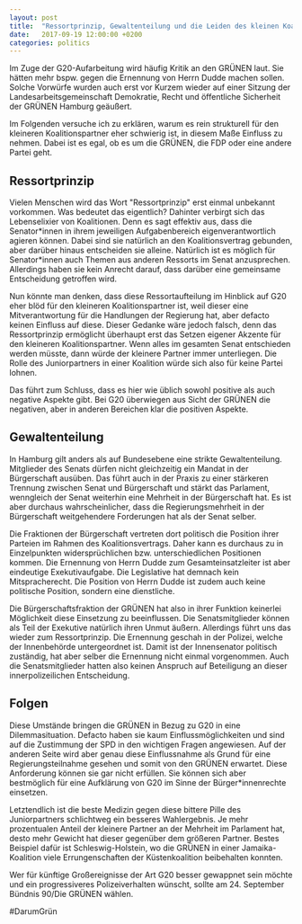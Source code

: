 ```yaml
---
layout: post
title:  "Ressortprinzip, Gewaltenteilung und die Leiden des kleinen Koalitionspartners"
date:   2017-09-19 12:00:00 +0200
categories: politics
---
```


Im Zuge der G20-Aufarbeitung wird häufig Kritik an den GRÜNEN laut. Sie hätten
mehr bspw. gegen die Ernennung von Herrn Dudde machen sollen. Solche Vorwürfe
wurden auch erst vor Kurzem wieder auf einer Sitzung der Landesarbeitsgemeinschaft
Demokratie, Recht und öffentliche Sicherheit der GRÜNEN Hamburg geäußert.

Im Folgenden versuche ich zu erklären, warum es rein strukturell für den kleineren
Koalitionspartner eher schwierig ist, in diesem Maße Einfluss zu nehmen. Dabei
ist es egal, ob es um die GRÜNEN, die FDP oder eine andere Partei geht.

## Ressortprinzip

Vielen Menschen wird das Wort "Ressortprinzip" erst einmal unbekannt vorkommen.
Was bedeutet das eigentlich? Dahinter verbirgt sich das Lebenselixier von Koalitionen.
Denn es sagt effektiv aus, dass die Senator*innen in ihrem jeweiligen Aufgabenbereich
eigenverantwortlich agieren können. Dabei sind sie natürlich an den Koalitionsvertrag
gebunden, aber darüber hinaus entscheiden sie alleine. Natürlich
ist es möglich für Senator\*innen auch Themen aus anderen Ressorts im Senat
anzusprechen. Allerdings haben sie kein Anrecht darauf, dass darüber eine gemeinsame
Entscheidung getroffen wird.

Nun könnte man denken, dass diese Ressortaufteilung im Hinblick auf G20 eher blöd
für den kleineren Koalitionspartner ist, weil dieser eine Mitverantwortung für
die Handlungen der Regierung hat, aber defacto keinen Einfluss
auf diese. Dieser Gedanke wäre jedoch falsch, denn das Ressortprinzip ermöglicht
überhaupt erst das Setzen eigener Akzente für den kleineren Koalitionspartner.
Wenn alles im gesamten Senat entschieden werden müsste, dann würde der kleinere
Partner immer unterliegen. Die Rolle des Juniorpartners in einer Koalition würde 
sich also für keine Partei lohnen.

Das führt zum Schluss, dass es hier wie üblich sowohl positive als auch 
negative Aspekte gibt. Bei G20 überwiegen aus Sicht der GRÜNEN die negativen,
aber in anderen Bereichen klar die positiven Aspekte.

## Gewaltenteilung

In Hamburg gilt anders als auf Bundesebene eine strikte Gewaltenteilung.
Mitglieder des Senats dürfen nicht gleichzeitig ein Mandat in der Bürgerschaft
ausüben. Das führt auch in der Praxis zu einer stärkeren Trennung zwischen Senat
und Bürgerschaft und stärkt das Parlament, wenngleich der Senat weiterhin eine
Mehrheit in der Bürgerschaft hat. Es ist aber durchaus wahrscheinlicher, dass
die Regierungsmehrheit in der Bürgerschaft weitgehendere Forderungen hat als
der Senat selber.

Die Fraktionen der Bürgerschaft vertreten dort politisch die Position ihrer Parteien 
im Rahmen des Koalitionsvertrags. Daher kann es durchaus zu in Einzelpunkten widersprüchlichen
bzw. unterschiedlichen Positionen kommen. Die Ernennung von Herrn Dudde zum
Gesamteinsatzleiter ist aber eindeutige Exekutivaufgabe. Die Legislative hat
demnach kein Mitspracherecht. Die Position von Herrn Dudde ist zudem auch keine
politische Position, sondern eine dienstliche.

Die Bürgerschaftsfraktion der GRÜNEN hat also in ihrer Funktion keinerlei
Möglichkeit diese Einsetzung zu beeinflussen. Die Senatsmitglieder können
als Teil der Exekutive natürlich ihren Unmut äußern. Allerdings führt uns
das wieder zum Ressortprinzip. Die Ernennung geschah in der Polizei, welche
der Innenbehörde untergeordnet ist. Damit ist der Innensenator politisch 
zuständig, hat aber selber die Ernennung nicht einmal vorgenommen. Auch
die Senatsmitglieder hatten also keinen Anspruch auf Beteiligung an dieser
innerpolizeilichen Entscheidung.

## Folgen

Diese Umstände bringen die GRÜNEN in Bezug zu G20 in eine Dilemmasituation. 
Defacto haben sie kaum Einflussmöglichkeiten und sind auf die Zustimmung der SPD
in den wichtigen Fragen angewiesen. Auf der anderen Seite wird aber genau diese
Einflussnahme als Grund für eine Regierungsteilnahme gesehen und somit von den
GRÜNEN erwartet. Diese Anforderung können sie gar nicht erfüllen. Sie können sich
aber bestmöglich für eine Aufklärung von G20 im Sinne der Bürger*innenrechte
einsetzen.

Letztendlich ist die beste Medizin gegen diese bittere Pille des Juniorpartners
schlichtweg ein besseres Wahlergebnis. Je mehr prozentualen Anteil der kleinere
Partner an der Mehrheit im Parlament hat, desto mehr Gewicht hat dieser gegenüber
dem größeren Partner. Bestes Beispiel dafür ist Schleswig-Holstein, wo die GRÜNEN
in einer Jamaika-Koalition viele Errungenschaften der Küstenkoalition beibehalten
konnten.

Wer für künftige Großereignisse der Art G20 besser gewappnet sein möchte und
ein progressiveres Polizeiverhalten wünscht, sollte am 24. September
Bündnis 90/Die GRÜNEN wählen.

#DarumGrün
